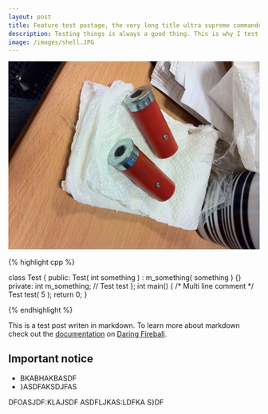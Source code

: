 ```yaml
---
layout: post
title: Feature test postage, the very long title ultra supreme commander feature 5
description: Testing things is always a good thing. This is why I test this thing with this thing, using things. Man.
image: /images/shell.JPG
---
```


![Shell](/images/shell.JPG)

{% highlight cpp %}

class Test
{
public:
	Test( int something ) : m_something( something ) {}
private:
	int m_something;  // Test test
};
int main()
{
	/* 
		Multi line
		comment
	*/
	Test test( 5 );
	return 0;
}

{% endhighlight %}


This is a test post writen in markdown. To learn more about markdown check out the [documentation](http://daringfireball.net/projects/markdown/) on [Daring Fireball](http://daringfireball.net/).

## Important notice


* BKABHAKBASDF
* }ASDFAKSDJFAS

DFOASJDF:KLAJSDF
ASDFLJKAS:LDFKA
S}DF
